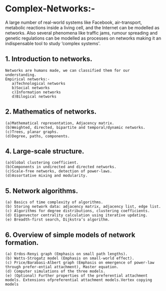 # Complex-Networks:-
A large number of real-world systems like Facebook, air-transport, metabolic reactions inside a living cell, and the Internet can be modelled as networks. Also several phenomena like traffic jams, rumour spreading and genetic regulations can be modelled as processes on networks making it an indispensable tool to study ‘complex systems'.
## 1. Introduction to networks. 
    Networks are humans made, we can classified them for our understanding.
    Empirical networks:-
       a)Technological networks
       b)Social networks
       c)Information networks
       d)Bilogical networks

## 2. Mathematics of networks.
    (a)Mathematical representation, Adjacency matrix.
    (b)Weighted, directed, bipartite and temporal/dynamic networks.
    (c)Trees, planar graphs.
    (d)Degree, paths, components.

## 4. Large-scale structure.
    (a)Global clustering coefficient.
    (b)Components in undirected and directed networks.
    (c)Scale-free networks, detection of power-laws.
    (d)Assortative mixing and modularity.

## 5. Network algorithms.
    (a) Basics of time complexity of algorithms.
    (b) Storing network data: adjacency matrix, adjacency list, edge list.
    (c) Algorithms for degree distributions, clustering coefficients.
    (d) Eigenvector centrality calculation using iterative updating.
    (e) Breadth-first search, Dijkstra’s algorithm.

## 6. Overview of simple models of network formation.
    (a) Erdos-Renyi graph (Emphasis on small path lengths).
    (b) Watts-Strogatz model (Emphasis on small-world effect).
    (c) Price/Barabasi-Albert graph (Emphasis on emergence of power-law through prefer-ential attachment), Master equation.
    (d) Computer simulations of the three models.
    (e) (Optional) Further properties of the preferential attachment models. Extensions ofpreferential attachment models.Vertex copying models
